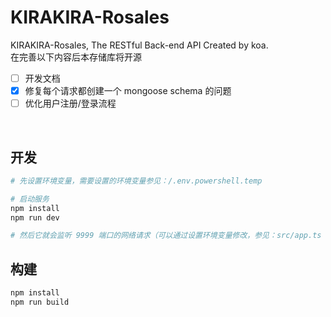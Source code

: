 # KIRAKIRA-Rosales
KIRAKIRA-Rosales, The RESTful Back-end API Created by koa.  
在完善以下内容后本存储库将开源  
- [ ] 开发文档
- [x] 修复每个请求都创建一个 mongoose schema 的问题
- [ ] 优化用户注册/登录流程

<br/>

## 开发
```sh
# 先设置环境变量，需要设置的环境变量参见：/.env.powershell.temp

# 启动服务
npm install
npm run dev

# 然后它就会监听 9999 端口的网络请求（可以通过设置环境变量修改，参见：src/app.ts ）
```

## 构建
```sh
npm install
npm run build
```
